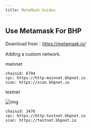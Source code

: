 ```yaml
---
title: MetaMask Guides
---
```


## Use Metamask For BHP

Download from：https://metamask.io/

Adding a custom network.

mainnet

```shell
chainid: 6794
rpc: https://http-mainnet.bhpnet.io
scan: https://scan.bhpnet.io
```

testnet

![img](/images/remix-5.png)

```shell
chainid: 3476
rpc: https://http-testnet.bhpnet.io
scan: https://testnet.bhpnet.io
```
